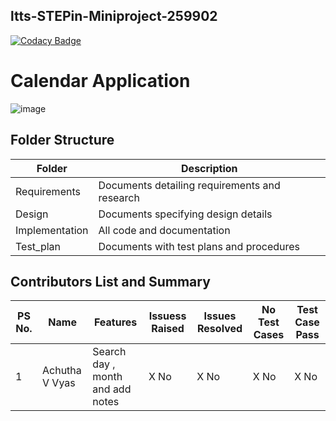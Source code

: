 ## ltts-STEPin-Miniproject-259902

[![Codacy Badge](https://api.codacy.com/project/badge/Grade/f1af7c3793494002860fcad84480ae3a)](https://app.codacy.com/gh/AchuthaVVyas/ltts-STEPin-Miniproject-259902?utm_source=github.com&utm_medium=referral&utm_content=AchuthaVVyas/ltts-STEPin-Miniproject-259902&utm_campaign=Badge_Grade_Settings)

# Calendar Application
![image](https://user-images.githubusercontent.com/80733877/114825930-7078c780-9de4-11eb-87e1-7ab5ccec5162.png)


## Folder Structure
Folder             | Description
-------------------| -----------------------------------------
Requirements   | Documents detailing requirements and research
Design        | Documents specifying design details
Implementation | All code and documentation
Test_plan      | Documents with test plans and procedures

## Contributors List and Summary

PS No. |  Name   |    Features    | Issuess Raised |Issues Resolved|No Test Cases|Test Case Pass
-------|---------|----------------|----------------|---------------|-------------|--------------
1 | Achutha V Vyas  | Search day , month and add notes    | X No     | X No   |X No   |X No     
     
